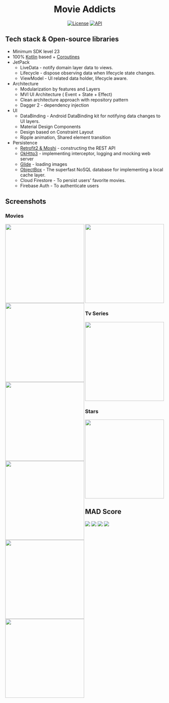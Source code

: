 <h1 align="center">Movie Addicts</h1>

<p align="center">
  <a href="https://opensource.org/licenses/Apache-2.0"><img alt="License" src="https://img.shields.io/badge/License-Apache%202.0-blue.svg"/></a>
  <a href="https://android-arsenal.com/api?level=23"><img alt="API" src="https://img.shields.io/badge/API-21%2B-brightgreen.svg?style=flat"/></a>
 </p>
 
 
 ## Tech stack & Open-source libraries
 - Minimum SDK level 23
 - 100% [Kotlin](https://kotlinlang.org/) based + [Coroutines](https://github.com/Kotlin/kotlinx.coroutines)
 - JetPack
   - LiveData - notify domain layer data to views.
   - Lifecycle - dispose observing data when lifecycle state changes.
   - ViewModel - UI related data holder, lifecycle aware.
 - Architecture
   - Modularization by features and Layers
   - MVI UI Architecture ( Event + State + Effect)
   - Clean architecture approach with repository pattern
   - Dagger 2 - dependency injection
 - UI
    - DataBinding - Android DataBinding kit for notifying data changes to UI layers.
    - Material Design Components
    - Design based on Constraint Layout
    - Ripple animation, Shared element transition
 - Persistence
    - [Retrofit2 & Moshi](https://github.com/square/retrofit) - constructing the REST API
    - [OkHttp3](https://github.com/square/okhttp) - implementing interceptor, logging and mocking web server
    - [Glide](https://github.com/bumptech/glide) - loading images
    - [ObjectBox](https://github.com/objectbox) - The superfast NoSQL database for implementing a local cache layer.
    - Cloud Firestore - To persist users' favorite movies.
    - Firebase Auth - To authenticate users
    
 ## Screenshots
 
 ### Movies
 <img width="250px" align="left" src="./screenshots/capture_3.png" />
 <img width="250px" align="left" src="./screenshots/capture_4.png" />
 <img width="250px" align="left" src="./screenshots/capture_5.png" />
 <img width="250px" src="./screenshots/capture_6.png" />
 
### Tv Series
<img width="250px" align="left" src="./screenshots/capture_7.png" />
<img width="250px" align="left" src="./screenshots/capture_8.png" />
<img width="250px" src="./screenshots/capture_9.png" />
 

### Stars
<img width="250px" align="left" src="./screenshots/capture_10.png" />
<img width="250px" src="./screenshots/capture_11.png" />


 ## MAD Score
<img src="./mad_scorecard/summary.png" />
<img src="./mad_scorecard/kotlin.png" />
<img src="./mad_scorecard/studio.png" />
<img src="./mad_scorecard/jetpack.png" />
 
